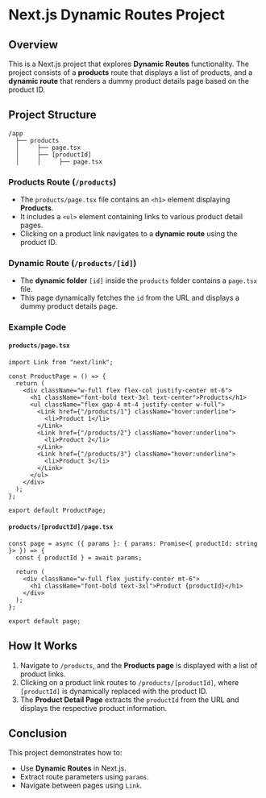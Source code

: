 # Next.js Dynamic Routes Project

## Overview

This is a Next.js project that explores **Dynamic Routes** functionality. The project consists of a **products** route that displays a list of products, and a **dynamic route** that renders a dummy product details page based on the product ID.

## Project Structure

```
/app
  ├── products
  │     ├── page.tsx
  │     ├── [productId]
  │     │     ├── page.tsx
```

### Products Route (`/products`)

- The `products/page.tsx` file contains an `<h1>` element displaying **Products**.
- It includes a `<ul>` element containing links to various product detail pages.
- Clicking on a product link navigates to a **dynamic route** using the product ID.

### Dynamic Route (`/products/[id]`)

- The **dynamic folder** `[id]` inside the `products` folder contains a `page.tsx` file.
- This page dynamically fetches the `id` from the URL and displays a dummy product details page.

### Example Code

#### `products/page.tsx`

```tsx
import Link from "next/link";

const ProductPage = () => {
  return (
    <div className="w-full flex flex-col justify-center mt-6">
      <h1 className="font-bold text-3xl text-center">Products</h1>
      <ul className="flex gap-4 mt-4 justify-center w-full">
        <Link href={"/products/1"} className="hover:underline">
          <li>Product 1</li>
        </Link>
        <Link href={"/products/2"} className="hover:underline">
          <li>Product 2</li>
        </Link>
        <Link href={"/products/3"} className="hover:underline">
          <li>Product 3</li>
        </Link>
      </ul>
    </div>
  );
};

export default ProductPage;
```

#### `products/[productId]/page.tsx`

```tsx
const page = async ({ params }: { params: Promise<{ productId: string }> }) => {
  const { productId } = await params;

  return (
    <div className="w-full flex justify-center mt-6">
      <h1 className="font-bold text-3xl">Product {productId}</h1>
    </div>
  );
};

export default page;
```

## How It Works

1. Navigate to `/products`, and the **Products page** is displayed with a list of product links.
2. Clicking on a product link routes to `/products/[productId]`, where `[productId]` is dynamically replaced with the product ID.
3. The **Product Detail Page** extracts the `productId` from the URL and displays the respective product information.


## Conclusion

This project demonstrates how to:

- Use **Dynamic Routes** in Next.js.
- Extract route parameters using `params`.
- Navigate between pages using `Link`.


